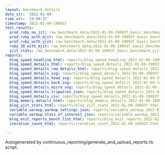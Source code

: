 ```yaml
---
layout: benchmark_details
date_str: '2022-01-09'
time_str: '19:09:37'
timestamp: 2022-01-09-190937
test_results:
  prod_ruby_no_jit: raw_benchmark_data/2022-01-09-190937_basic_benchmark_prod_ruby_no_jit.json
  prod_ruby_with_mjit: raw_benchmark_data/2022-01-09-190937_basic_benchmark_prod_ruby_with_mjit.json
  prod_ruby_with_yjit: raw_benchmark_data/2022-01-09-190937_basic_benchmark_prod_ruby_with_yjit.json
  ruby_30_with_mjit: raw_benchmark_data/2022-01-09-190937_basic_benchmark_ruby_30_with_mjit.json
  yjit_stats: raw_benchmark_data/2022-01-09-190937_basic_benchmark_yjit_stats.json
reports:
  blog_speed_headline_html: reports/blog_speed_headline_2022-01-09-190937.html
  blog_speed_details_html: reports/blog_speed_details_2022-01-09-190937.html
  blog_speed_details_raw_details_html: reports/blog_speed_details_2022-01-09-190937.raw_details.html
  blog_speed_details_svg: reports/blog_speed_details_2022-01-09-190937.svg
  blog_speed_details_head_svg: reports/blog_speed_details_2022-01-09-190937.head.svg
  blog_speed_details_back_svg: reports/blog_speed_details_2022-01-09-190937.back.svg
  blog_speed_details_micro_svg: reports/blog_speed_details_2022-01-09-190937.micro.svg
  blog_speed_details_tripwires_json: reports/blog_speed_details_2022-01-09-190937.tripwires.json
  blog_speed_details_csv: reports/blog_speed_details_2022-01-09-190937.csv
  blog_memory_details_html: reports/blog_memory_details_2022-01-09-190937.html
  blog_yjit_stats_html: reports/blog_yjit_stats_2022-01-09-190937.html
  variable_warmup_warmup_settings_json: reports/variable_warmup_2022-01-09-190937.warmup_settings.json
  variable_warmup_stats_of_interest_json: reports/variable_warmup_2022-01-09-190937.stats_of_interest.json
  blog_exit_reports_bench_list_html: reports/blog_exit_reports_2022-01-09-190937.bench_list.html
  iteration_count_html: reports/iteration_count_2022-01-09-190937.html

---
```

Autogenerated by continuous_reporting/generate_and_upload_reports.rb script.
